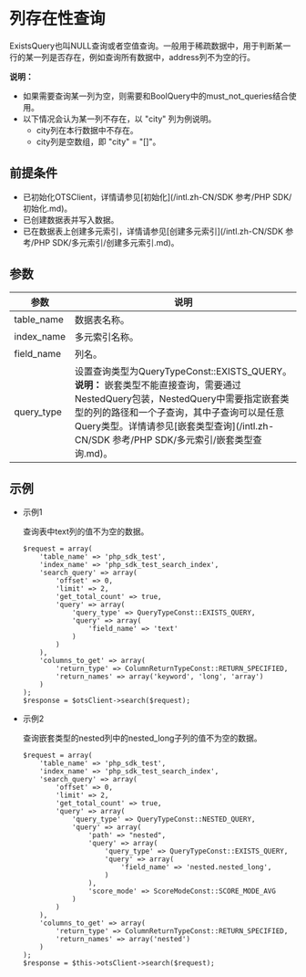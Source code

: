 # 列存在性查询

ExistsQuery也叫NULL查询或者空值查询。一般用于稀疏数据中，用于判断某一行的某一列是否存在，例如查询所有数据中，address列不为空的行。

**说明：**

-   如果需要查询某一列为空，则需要和BoolQuery中的must\_not\_queries结合使用。
-   以下情况会认为某一列不存在，以 "city" 列为例说明。
    -   city列在本行数据中不存在。
    -   city列是空数组，即 "city" = "\[\]"。

## 前提条件

-   已初始化OTSClient，详情请参见[初始化](/intl.zh-CN/SDK 参考/PHP SDK/初始化.md)。
-   已创建数据表并写入数据。
-   已在数据表上创建多元索引，详情请参见[创建多元索引](/intl.zh-CN/SDK 参考/PHP SDK/多元索引/创建多元索引.md)。

## 参数

|参数|说明|
|--|--|
|table\_name|数据表名称。|
|index\_name|多元索引名称。|
|field\_name|列名。|
|query\_type|设置查询类型为QueryTypeConst::EXISTS\_QUERY。**说明：** 嵌套类型不能直接查询，需要通过NestedQuery包装，NestedQuery中需要指定嵌套类型的列的路径和一个子查询，其中子查询可以是任意Query类型。详情请参见[嵌套类型查询](/intl.zh-CN/SDK 参考/PHP SDK/多元索引/嵌套类型查询.md)。 |

## 示例

-   示例1

    查询表中text列的值不为空的数据。

    ```
    $request = array(
        'table_name' => 'php_sdk_test',
        'index_name' => 'php_sdk_test_search_index',
        'search_query' => array(
            'offset' => 0,
            'limit' => 2,
            'get_total_count' => true,
            'query' => array(
                'query_type' => QueryTypeConst::EXISTS_QUERY,
                'query' => array(
                    'field_name' => 'text'
                )
            )
        ),
        'columns_to_get' => array(
            'return_type' => ColumnReturnTypeConst::RETURN_SPECIFIED,
            'return_names' => array('keyword', 'long', 'array')
        )
    );
    $response = $otsClient->search($request);
    ```

-   示例2

    查询嵌套类型的nested列中的nested\_long子列的值不为空的数据。

    ```
    $request = array(
        'table_name' => 'php_sdk_test',
        'index_name' => 'php_sdk_test_search_index',
        'search_query' => array(
            'offset' => 0,
            'limit' => 2,
            'get_total_count' => true,
            'query' => array(
                'query_type' => QueryTypeConst::NESTED_QUERY,
                'query' => array(
                    'path' => "nested",
                    'query' => array(
                        'query_type' => QueryTypeConst::EXISTS_QUERY,
                        'query' => array(
                            'field_name' => 'nested.nested_long',
                        )
                    ),
                    'score_mode' => ScoreModeConst::SCORE_MODE_AVG
                )
            )
        ),
        'columns_to_get' => array(
            'return_type' => ColumnReturnTypeConst::RETURN_SPECIFIED,
            'return_names' => array('nested')
        )
    );
    $response = $this->otsClient->search($request);
    ```



